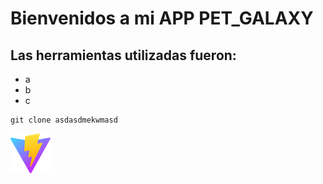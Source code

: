 # Bienvenidos a mi APP PET_GALAXY

## Las herramientas utilizadas fueron:

- a
- b
- c

```
git clone asdasdmekwmasd
```

![](/public/vite.svg)
